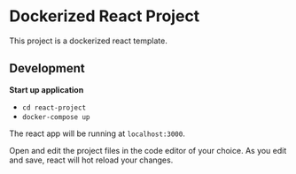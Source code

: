 # Dockerized React Project

This project is a dockerized react template.

## Development

**Start up application**
- `cd react-project`
- `docker-compose up`

The react app will be running at `localhost:3000`.

Open and edit the project files in the code editor of your choice. As you edit and save, react will hot reload your changes.
